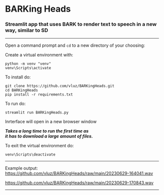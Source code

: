 # BARKing Heads

### Streamlit app that uses BARK to render text to speech in a new way, similar to SD

<hr>

Open a command prompt and `cd` to a new directory of your choosing:

Create a virtual environment with:
```
python -m venv "venv"
venv\Scripts\activate
```

To install do:
```
git clone https://github.com/vluz/BARKingHeads.git
cd BARKingHeads
pip install -r requirements.txt
```

To run do:<br>
```
streamlit run BARKingHeads.py
``` 

Inrterface will open in a new browser window

***Takes a long time to run the first time as*** 
<br>
***it has to download a large amount of files.***

To exit the virtual environment do:
```
venv\Scripts\deactivate
```

<hr>

Example output:
<br>
https://github.com/vluz/BARKingHeads/raw/main/20230629-164041.wav

https://github.com/vluz/BARKingHeads/raw/main/20230629-170843.wav

<hr>
